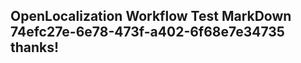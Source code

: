 <properties
ms.topic="hero-topic"
ms.test1="hero-topic"
ms.test2="test"/>

## OpenLocalization Workflow Test MarkDown 74efc27e-6e78-473f-a402-6f68e7e34735 thanks!
